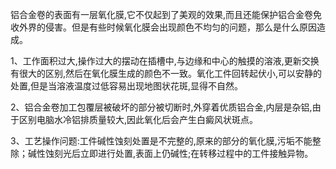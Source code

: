 铝合金卷的表面有一层氧化膜,它不仅起到了美观的效果,而且还能保护铝合金卷免收外界的侵害。但是有些时候氧化膜会出现颜色不均匀的问题，那么是什么原因造成。

1、工作面积过大,操作过大的摆动在插槽中,与边缘和中心的触摸的溶液,更新交换有很大的区别,然后在氧化膜生成的颜色不一致。氧化工件回转起伏小,可以安静的处置,但是当溶液温度过低容易出现地图状花斑,显得不自然。

2、铝合金卷加工包覆层被破坏的部分被切断时,外穿着优质铝合金,内层是杂铝,由于区别电脑水冷铝排质量较大,因此氧化后会产生白癜风状斑点。

3、工艺操作问题:工件碱性蚀刻处置是不完整的,原来的部分的氧化膜,污垢不能整除；碱性蚀刻光后立即进行处置,表面上仍碱性;在转移过程中的工件接触异物。